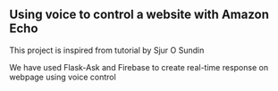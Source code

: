 ## Using voice to control a website with Amazon Echo

This project is inspired from tutorial by Sjur O Sundin

We have used Flask-Ask and Firebase to create real-time response on webpage using voice control
